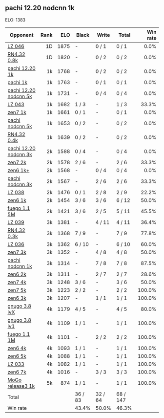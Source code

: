 ## pachi 12.20 nodcnn 1k ##

ELO: 1383

Opponent | Rank | ELO | Black | Write | Total | Win rate
---------|-----:|----:|-------|-------|-------|-------:
[LZ 046](LZ%20046.md) | 1D | 1875 | - | 0 / 1 | 0 / 1 | 0.0%
[RN4.32 0.8k](RN4.32%200.8k.md) | 1D | 1820 | - | 0 / 2 | 0 / 2 | 0.0%
[pachi 12.20 1k](pachi%2012.20%201k.md) | 1k | 1768 | - | 0 / 2 | 0 / 2 | 0.0%
[pachi 1k](pachi%201k.md) | 1k | 1763 | - | 0 / 1 | 0 / 1 | 0.0%
[pachi 12.20 nodcnn 5k](pachi%2012.20%20nodcnn%205k.md) | 1k | 1731 | - | 0 / 4 | 0 / 4 | 0.0%
[LZ 043](LZ%20043.md) | 1k | 1682 | 1 / 3 | - | 1 / 3 | 33.3%
[zen7 1k](zen7%201k.md) | 1k | 1661 | 0 / 1 | - | 0 / 1 | 0.0%
[pachi nodcnn 5k](pachi%20nodcnn%205k.md) | 1k | 1653 | 0 / 2 | - | 0 / 2 | 0.0%
[RN4.32 0.4k](RN4.32%200.4k.md) | 1k | 1639 | 0 / 2 | - | 0 / 2 | 0.0%
[pachi 12.20 nodcnn 3k](pachi%2012.20%20nodcnn%203k.md) | 2k | 1588 | 0 / 4 | - | 0 / 4 | 0.0%
[zen7 2k](zen7%202k.md) | 2k | 1578 | 2 / 6 | - | 2 / 6 | 33.3%
[zen6 1k+](zen6%201k+.md) | 2k | 1568 | - | 0 / 4 | 0 / 4 | 0.0%
[pachi nodcnn 3k](pachi%20nodcnn%203k.md) | 2k | 1567 | - | 2 / 6 | 2 / 6 | 33.3%
[LZ 038](LZ%20038.md) | 2k | 1476 | 0 / 1 | 2 / 8 | 2 / 9 | 22.2%
[zen6 1k](zen6%201k.md) | 2k | 1454 | 3 / 6 | 3 / 6 | 6 / 12 | 50.0%
[fuego 1.1 5M](fuego%201.1%205M.md) | 2k | 1421 | 3 / 6 | 2 / 5 | 5 / 11 | 45.5%
[LZ 039](LZ%20039.md) | 3k | 1381 | - | 4 / 11 | 4 / 11 | 36.4%
[RN4.32 0.3k](RN4.32%200.3k.md) | 3k | 1368 | 7 / 9 | - | 7 / 9 | 77.8%
[LZ 036](LZ%20036.md) | 3k | 1362 | 6 / 10 | - | 6 / 10 | 60.0%
[zen7 3k](zen7%203k.md) | 3k | 1352 | - | 4 / 8 | 4 / 8 | 50.0%
[pachi nodcnn 1k](pachi%20nodcnn%201k.md) | 3k | 1314 | - | 7 / 8 | 7 / 8 | 87.5%
[zen6 2k](zen6%202k.md) | 3k | 1311 | - | 2 / 7 | 2 / 7 | 28.6%
[zen7 4k](zen7%204k.md) | 3k | 1248 | 3 / 6 | - | 3 / 6 | 50.0%
[zen7 5k](zen7%205k.md) | 3k | 1223 | 2 / 2 | - | 2 / 2 | 100.0%
[zen6 3k](zen6%203k.md) | 3k | 1207 | - | 1 / 1 | 1 / 1 | 100.0%
[gnugo 3.8 lvX](gnugo%203.8%20lvX.md) | 4k | 1179 | 4 / 5 | - | 4 / 5 | 80.0%
[gnugo 3.8 lv1](gnugo%203.8%20lv1.md) | 4k | 1109 | 1 / 1 | - | 1 / 1 | 100.0%
[fuego 1.1 1M](fuego%201.1%201M.md) | 4k | 1101 | - | 2 / 2 | 2 / 2 | 100.0%
[zen6 4k](zen6%204k.md) | 4k | 1093 | 1 / 1 | - | 1 / 1 | 100.0%
[zen6 5k](zen6%205k.md) | 4k | 1088 | 1 / 1 | - | 1 / 1 | 100.0%
[LZ 033](LZ%20033.md) | 4k | 1082 | 1 / 1 | - | 1 / 1 | 100.0%
[zen6 7k](zen6%207k.md) | 4k | 1016 | - | 3 / 3 | 3 / 3 | 100.0%
[MoGo release3 1k](MoGo%20release3%201k.md) | 5k | 874 | 1 / 1 | - | 1 / 1 | 100.0%
Total | | | 36 / 83 | 32 / 64 | 68 / 147 | 
Win rate| | | 43.4% | 50.0% | 46.3% | 

